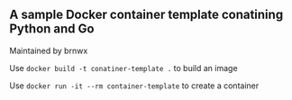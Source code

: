 ## A sample Docker container template conatining Python and Go

Maintained by brnwx

Use `docker build -t conatiner-template .` to build an image

Use `docker run -it --rm container-template` to create a container